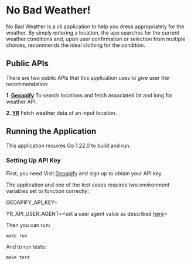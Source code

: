 # No Bad Weather!

No Bad Weather is a cli application to help you dress appropriately for the weather. By simply entering a location, the app searches for the current weather conditions and, upon user confirmation or selection from multiple choices, recommends the ideal clothing for the condition.

## Public APIs

There are two public APIs that this application uses to give user the recommendation:

**1. [Geoapify](https://www.geoapify.com/)**
    To search locations and fetch associated lat and long for weather API.
    
**2. [YR](https://developer.yr.no/doc/GettingStarted/)**
    Fetch weather data of an input location.

## Running the Application

This application requires Go 1.22.0 to build and run.

### Setting Up API Key
First, you need Visit [Geoapify](https://www.geoapify.com/) and sign up to obtain your API key. 

The application and one of the test cases requires two environment variables set to function correctly:


GEOAPIFY_API_KEY=<api key generated on Geoapify>

YR_API_USER_AGENT=<set a user agent value as described [here](https://developer.yr.no/doc/TermsOfService/)>

Then you can run:
```shell
make run
```
And to run tests:
```shell
make test
```